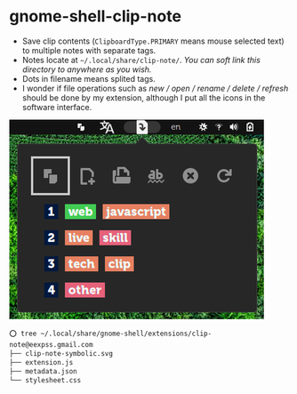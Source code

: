# gnome-shell-clip-note

- Save clip contents (`ClipboardType.PRIMARY` means mouse selected text) to multiple notes with separate tags.
- Notes locate at `~/.local/share/clip-note/`. *You can soft link this directory to anywhere as you wish.*
- Dots in filename means splited tags.
- I wonder if file operations such as *new / open / rename / delete / refresh* should be done by my extension, although I put all the icons in the software interface.

![screenshot](screenshot.png)

```
⭕ tree ~/.local/share/gnome-shell/extensions/clip-note@eexpss.gmail.com
├── clip-note-symbolic.svg
├── extension.js
├── metadata.json
└── stylesheet.css
```